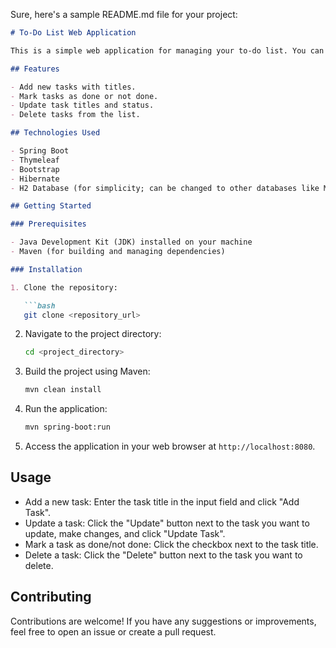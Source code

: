 Sure, here's a sample README.md file for your project:

```markdown
# To-Do List Web Application

This is a simple web application for managing your to-do list. You can add, update, and delete tasks using this application.

## Features

- Add new tasks with titles.
- Mark tasks as done or not done.
- Update task titles and status.
- Delete tasks from the list.

## Technologies Used

- Spring Boot
- Thymeleaf
- Bootstrap
- Hibernate
- H2 Database (for simplicity; can be changed to other databases like MySQL, PostgreSQL, etc.)

## Getting Started

### Prerequisites

- Java Development Kit (JDK) installed on your machine
- Maven (for building and managing dependencies)

### Installation

1. Clone the repository:

   ```bash
   git clone <repository_url>
   ```

2. Navigate to the project directory:

   ```bash
   cd <project_directory>
   ```

3. Build the project using Maven:

   ```bash
   mvn clean install
   ```

4. Run the application:

   ```bash
   mvn spring-boot:run
   ```

5. Access the application in your web browser at `http://localhost:8080`.

## Usage

- Add a new task: Enter the task title in the input field and click "Add Task".
- Update a task: Click the "Update" button next to the task you want to update, make changes, and click "Update Task".
- Mark a task as done/not done: Click the checkbox next to the task title.
- Delete a task: Click the "Delete" button next to the task you want to delete.

## Contributing

Contributions are welcome! If you have any suggestions or improvements, feel free to open an issue or create a pull request.

